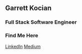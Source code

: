 ## Garrett Kocian
### Full Stack Software Engineer



### Find Me Here
[LinkedIn](https://www.linkedin.com/in/garrettkocian/)
[Medium](https://medium.com/@gk1041)
